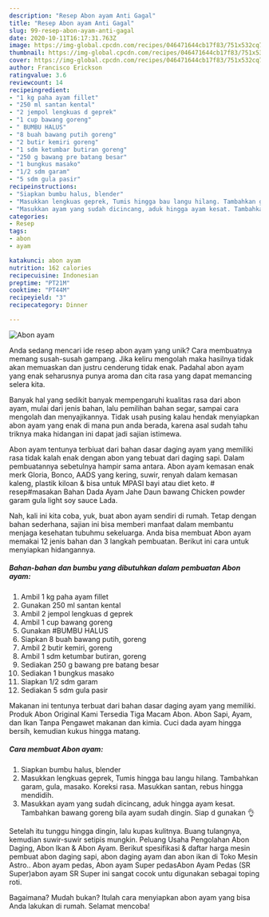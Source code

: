 ```yaml
---
description: "Resep Abon ayam Anti Gagal"
title: "Resep Abon ayam Anti Gagal"
slug: 99-resep-abon-ayam-anti-gagal
date: 2020-10-11T16:17:31.763Z
image: https://img-global.cpcdn.com/recipes/046471644cb17f83/751x532cq70/abon-ayam-foto-resep-utama.jpg
thumbnail: https://img-global.cpcdn.com/recipes/046471644cb17f83/751x532cq70/abon-ayam-foto-resep-utama.jpg
cover: https://img-global.cpcdn.com/recipes/046471644cb17f83/751x532cq70/abon-ayam-foto-resep-utama.jpg
author: Francisco Erickson
ratingvalue: 3.6
reviewcount: 14
recipeingredient:
- "1 kg paha ayam fillet"
- "250 ml santan kental"
- "2 jempol lengkuas d geprek"
- "1 cup bawang goreng"
- " BUMBU HALUS"
- "8 buah bawang putih goreng"
- "2 butir kemiri goreng"
- "1 sdm ketumbar butiran goreng"
- "250 g bawang pre batang besar"
- "1 bungkus masako"
- "1/2 sdm garam"
- "5 sdm gula pasir"
recipeinstructions:
- "Siapkan bumbu halus, blender"
- "Masukkan lengkuas geprek, Tumis hingga bau langu hilang. Tambahkan garam, gula, masako. Koreksi rasa. Masukkan santan, rebus hingga mendidih."
- "Masukkan ayam yang sudah dicincang, aduk hingga ayam kesat. Tambahkan bawang goreng bila ayam sudah dingin. Siap d gunakan 👌"
categories:
- Resep
tags:
- abon
- ayam

katakunci: abon ayam 
nutrition: 162 calories
recipecuisine: Indonesian
preptime: "PT21M"
cooktime: "PT44M"
recipeyield: "3"
recipecategory: Dinner

---
```



![Abon ayam](https://img-global.cpcdn.com/recipes/046471644cb17f83/751x532cq70/abon-ayam-foto-resep-utama.jpg)

Anda sedang mencari ide resep abon ayam yang unik? Cara membuatnya memang susah-susah gampang. Jika keliru mengolah maka hasilnya tidak akan memuaskan dan justru cenderung tidak enak. Padahal abon ayam yang enak seharusnya punya aroma dan cita rasa yang dapat memancing selera kita.

Banyak hal yang sedikit banyak mempengaruhi kualitas rasa dari abon ayam, mulai dari jenis bahan, lalu pemilihan bahan segar, sampai cara mengolah dan menyajikannya. Tidak usah pusing kalau hendak menyiapkan abon ayam yang enak di mana pun anda berada, karena asal sudah tahu triknya maka hidangan ini dapat jadi sajian istimewa.

Abon ayam tentunya terbiuat dari bahan dasar daging ayam yang memiliki rasa tidak kalah enak dengan abon yang tebuat dari daging sapi. Dalam pembuatannya sebetulnya hampir sama antara. Abon ayam kemasan enak merk Gloria, Bonco, AADS yang kering, suwir, renyah dalam kemasan kaleng, plastik kiloan &amp; bisa untuk MPASI bayi atau diet keto. # resep#masakan Bahan Dada Ayam Jahe Daun bawang Chicken powder garam gula light soy sauce Lada.


Nah, kali ini kita coba, yuk, buat abon ayam sendiri di rumah. Tetap dengan bahan sederhana, sajian ini bisa memberi manfaat dalam membantu menjaga kesehatan tubuhmu sekeluarga. Anda bisa membuat Abon ayam memakai 12 jenis bahan dan 3 langkah pembuatan. Berikut ini cara untuk menyiapkan hidangannya.

<!--inarticleads1-->

##### Bahan-bahan dan bumbu yang dibutuhkan dalam pembuatan Abon ayam:

1. Ambil 1 kg paha ayam fillet
1. Gunakan 250 ml santan kental
1. Ambil 2 jempol lengkuas d geprek
1. Ambil 1 cup bawang goreng
1. Gunakan  #BUMBU HALUS
1. Siapkan 8 buah bawang putih, goreng
1. Ambil 2 butir kemiri, goreng
1. Ambil 1 sdm ketumbar butiran, goreng
1. Sediakan 250 g bawang pre batang besar
1. Sediakan 1 bungkus masako
1. Siapkan 1/2 sdm garam
1. Sediakan 5 sdm gula pasir


Makanan ini tentunya terbuat dari bahan dasar daging ayam yang memiliki. Produk Abon Original Kami Tersedia Tiga Macam Abon. Abon Sapi, Ayam, dan Ikan Tanpa Pengawet makanan dan kimia. Cuci dada ayam hingga bersih, kemudian kukus hingga matang. 

<!--inarticleads2-->

##### Cara membuat Abon ayam:

1. Siapkan bumbu halus, blender
1. Masukkan lengkuas geprek, Tumis hingga bau langu hilang. Tambahkan garam, gula, masako. Koreksi rasa. Masukkan santan, rebus hingga mendidih.
1. Masukkan ayam yang sudah dicincang, aduk hingga ayam kesat. Tambahkan bawang goreng bila ayam sudah dingin. Siap d gunakan 👌


Setelah itu tunggu hingga dingin, lalu kupas kulitnya. Buang tulangnya, kemudian suwir-suwir setipis mungkin. Peluang Usaha Pengolahan Abon Daging, Abon Ikan &amp; Abon Ayam. Berikut spesifikasi &amp; daftar harga mesin pembuat abon daging sapi, abon daging ayam dan abon ikan di Toko Mesin Astro.. Abon ayam pedas, Abon ayam Super pedasAbon Ayam Pedas (SR Super)abon ayam SR Super ini sangat cocok untu digunakan sebagai toping roti. 

Bagaimana? Mudah bukan? Itulah cara menyiapkan abon ayam yang bisa Anda lakukan di rumah. Selamat mencoba!
